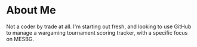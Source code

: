 # About Me

Not a coder by trade at all. I'm starting out fresh, and looking to use GitHub to manage a wargaming tournament scoring tracker, with a specific focus on MESBG. 

